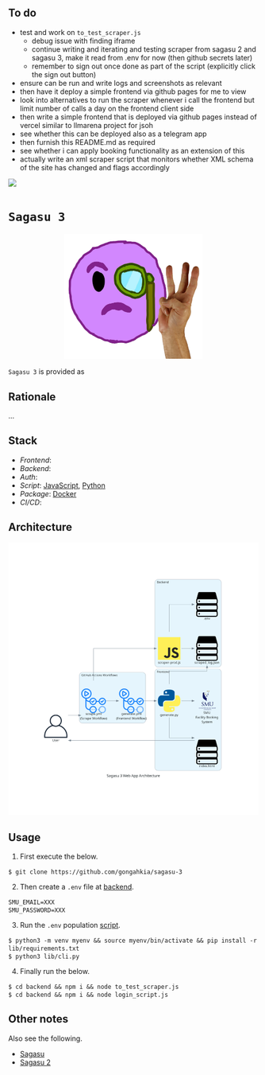 ## To do

* test and work on `to_test_scraper.js`
    * debug issue with finding iframe
    * continue writing and iterating and testing scraper from sagasu 2 and sagasu 3, make it read from .env for now (then github secrets later)
    * remember to sign out once done as part of the script (explicitly click the sign out button)
* ensure can be run and write logs and screenshots as relevant
* then have it deploy a simple frontend via github pages for me to view
* look into alternatives to run the scraper whenever i call the frontend but limit number of calls a day on the frontend client side
* then write a simple frontend that is deployed via github pages instead of vercel similar to llmarena project for jsoh
* see whether this can be deployed also as a telegram app
* then furnish this README.md as required
* see whether i can apply booking functionality as an extension of this
* actually write an xml scraper script that monitors whether XML schema of the site has changed and flags accordingly

[![](https://img.shields.io/badge/sagasu_3.0.0-passing-green)](https://github.com/gongahkia/sagasu-3/releases/tag/1.0.0)

# `Sagasu 3`

<p align="center">
    <img src="./asset/logo/three_logo.png" width=55% height=55%>
</p>

`Sagasu 3` is provided as 

## Rationale

...

## Stack

* *Frontend*: 
* *Backend*:
* *Auth*: 
* *Script*: [JavaScript](https://developer.mozilla.org/en-US/docs/Web/JavaScript), [Python](https://www.python.org/)
* *Package*: [Docker](https://www.docker.com/)
* *CI/CD*:

## Architecture

![](./asset/reference/architecture.png)

## Usage

1. First execute the below.

```console
$ git clone https://github.com/gongahkia/sagasu-3 
```

2. Then create a `.env` file at [backend](./backend/).

```env
SMU_EMAIL=XXX
SMU_PASSWORD=XXX
```

3. Run the `.env` population [script](./lib/cli.py).

```console
$ python3 -m venv myenv && source myenv/bin/activate && pip install -r lib/requirements.txt
$ python3 lib/cli.py
```

4. Finally run the below.

```
$ cd backend && npm i && node to_test_scraper.js
$ cd backend && npm i && node login_script.js
```

## Other notes

Also see the following.

* [Sagasu](https://github.com/gongahkia/sagasu)
* [Sagasu 2](https://github.com/gongahkia/sagasu-2)
